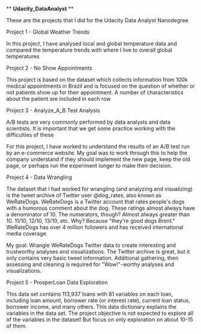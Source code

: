 ** **Udacity_DataAnalyst** **

These are the projects that I did for the Udacity Data Analyst Nanodegree

Project 1 - Global Weather Trends

In this project, I have analysed local and global temperature data and compared the temperature trends with where I live to overall global temperatures

Project 2 - No Show Appointments

This project is based on the dataset which collects information from 100k medical appointments in Brazil and is focused on the question of whether or not patients show up for their appointment. A number of characteristics about the patient are included in each row

Project 3 - Analyze_A_B Test Analysis

A/B tests are very commonly performed by data analysts and data scientists. It is important that we get some practice working with the difficulties of these

For this project, I have worked to understand the results of an A/B test run by an e-commerce website. My goal was to work through this to help the company understand if they should implement the new page, keep the old page, or perhaps run the experiment longer to make their decision.

Project 4 - Data Wrangling

The dataset that I had worked for wrangling (and analyzing and visualizing) is the tweet archive of Twitter user @dog_rates, also known as WeRateDogs. WeRateDogs is a Twitter account that rates people's dogs with a humorous comment about the dog. These ratings almost always have a denominator of 10. The numerators, though? Almost always greater than 10. 11/10, 12/10, 13/10, etc. Why? Because "they're good dogs Brent." WeRateDogs has over 4 million followers and has received international media coverage.

My goal: Wrangle WeRateDogs Twitter data to create interesting and trustworthy analyses and visualizations. The Twitter archive is great, but it only contains very basic tweet information. Additional gathering, then assessing and cleaning is required for "Wow!"-worthy analyses and visualizations.

Project 5 - ProsperLoan Data Exploration

This data set contains 113,937 loans with 81 variables on each loan, including loan amount, borrower rate (or interest rate), current loan status, borrower income, and many others. This data dictionary explains the variables in the data set. The project objective is not expected to explore all of the variables in the dataset! But focus on only exploration on about 10-15 of them.
